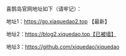    喜鹊岛官网地址如下（请牢记）：

   地址1：https://go.xiaquedao2.top 【最新】  
   
   地址2：https://blog2.xiquedao.top【已被墙】
   
   地址3：https://github.com/xiquedao/xiquedao
